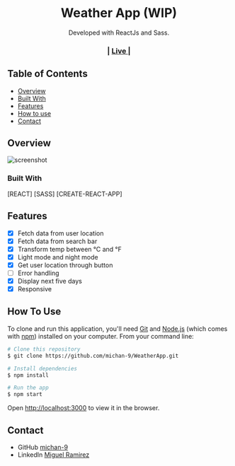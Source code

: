 
<h1 align="center">Weather App (WIP)</h1>

<div align="center">
   Developed with ReactJs and Sass.
</div>

<div align="center">
  <h3>
    <span> | </span>
       <a href="https://weather-183de.web.app/">
      Live
    </a>
    <span> | </span>
  </h3>
</div>

<!-- TABLE OF CONTENTS -->

## Table of Contents

- [Overview](#overview)
- [Built With](#built-with)
- [Features](#features)
- [How to use](#how-to-use)
- [Contact](#contact)

<!-- OVERVIEW -->

## Overview

![screenshot](https://i.imgur.com/az6vgZC.png)

### Built With

 [REACT]
 [SASS]
 [CREATE-REACT-APP]


## Features

- [x] Fetch data from user location
- [x] Fetch data from search bar
- [x] Transform temp between °C and °F
- [x] Light mode and night mode
- [x] Get user location through button
- [ ] Error handling
- [x] Display next five days
- [x] Responsive

## How To Use


To clone and run this application, you'll need [Git](https://git-scm.com) and [Node.js](https://nodejs.org/en/download/) (which comes with [npm](http://npmjs.com)) installed on your computer. From your command line:

```bash
# Clone this repository
$ git clone https://github.com/michan-9/WeatherApp.git

# Install dependencies
$ npm install

# Run the app
$ npm start
```

Open <a href='http://localhost:3000'>http://localhost:3000</a> to view it in the browser.

## Contact

- GitHub [michan-9](https://github.com/michan-9/)
- LinkedIn [Miguel Ramirez](https://www.linkedin.com/in/dinocook/)
